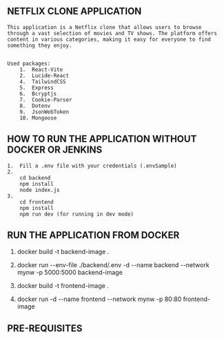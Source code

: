 ## NETFLIX CLONE APPLICATION

    This application is a Netflix clone that allows users to browse through a vast selection of movies and TV shows. The platform offers content in various categories, making it easy for everyone to find something they enjoy.


    Used packages:
        1.  React-Vite
        2.  Lucide-React
        4.  TailwindCSS
        5.  Express
        6.  Bcryptjs
        7.  Cookie-Parser
        8.  Dotenv
        9.  JsonWebToken
        10. Mongoose

      

## HOW TO RUN THE APPLICATION WITHOUT DOCKER OR JENKINS

    1.  Fill a .env file with your credentials (.envSample)
    2.  
        cd backend
        npm install
        node index.js
    3.
        cd frontend
        npm install
        npm run dev (for running in dev mode)


## RUN THE APPLICATION FROM DOCKER

 1. docker build -t backend-image .
 2. docker run --env-file ./backend/.env -d --name backend  --network mynw -p 5000:5000 backend-image

 3. docker build -t frontend-image .
 4. docker run -d --name frontend  --network mynw -p 80:80 frontend-image



## PRE-REQUISITES


